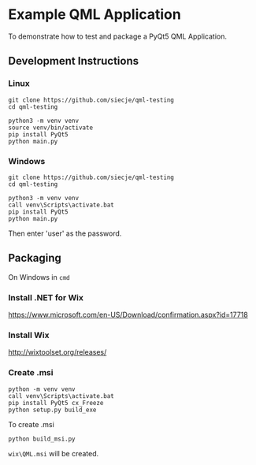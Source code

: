 # Example QML Application

To demonstrate how to test and package a PyQt5 QML Application.

## Development Instructions

### Linux

```shell
git clone https://github.com/siecje/qml-testing
cd qml-testing
```

```shell
python3 -m venv venv
source venv/bin/activate
pip install PyQt5
python main.py
```

### Windows

```shell
git clone https://github.com/siecje/qml-testing
cd qml-testing
```

```shell
python3 -m venv venv
call venv\Scripts\activate.bat
pip install PyQt5
python main.py
```

Then enter 'user' as the password.

## Packaging

On Windows in `cmd`

### Install .NET for Wix

https://www.microsoft.com/en-US/Download/confirmation.aspx?id=17718

### Install Wix

http://wixtoolset.org/releases/

### Create .msi

```shell
python -m venv venv
call venv\Scripts\activate.bat
pip install PyQt5 cx_Freeze
python setup.py build_exe
```

To create .msi
```shell
python build_msi.py
```

`wix\QML.msi` will be created.
